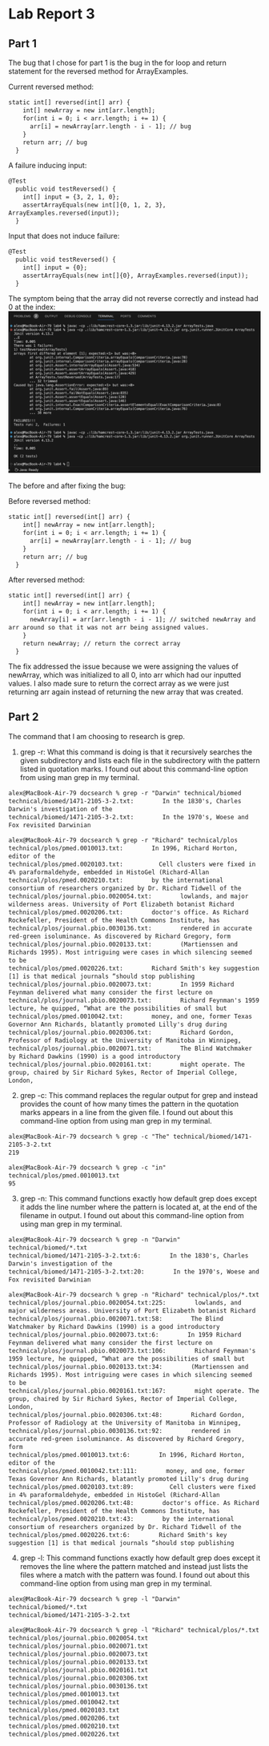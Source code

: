 # Lab Report 3
## Part 1
The bug that I chose for part 1 is the bug in the for loop and return statement for the reversed method for ArrayExamples.

Current reversed method:
```
static int[] reversed(int[] arr) {
    int[] newArray = new int[arr.length];
    for(int i = 0; i < arr.length; i += 1) {
      arr[i] = newArray[arr.length - i - 1]; // bug
    }
    return arr; // bug
  }
```
A failure inducing input:
```
@Test
  public void testReversed() {
    int[] input = {3, 2, 1, 0};
    assertArrayEquals(new int[]{0, 1, 2, 3}, ArrayExamples.reversed(input));
  }
```
Input that does not induce failure:
```
@Test
  public void testReversed() {
    int[] input = {0};
    assertArrayEquals(new int[]{0}, ArrayExamples.reversed(input));
  }
```
The symptom being that the array did not reverse correctly and instead had 0 at the index:
![Image](image.png)

The before and after fixing the bug:

Before reversed method:
```
static int[] reversed(int[] arr) {
    int[] newArray = new int[arr.length];
    for(int i = 0; i < arr.length; i += 1) {
      arr[i] = newArray[arr.length - i - 1]; // bug
    }
    return arr; // bug
  }
```
After reversed method:
```
static int[] reversed(int[] arr) {
    int[] newArray = new int[arr.length];
    for(int i = 0; i < arr.length; i += 1) {
      newArray[i] = arr[arr.length - i - 1]; // switched newArray and arr around so that it was not arr being assigned values.
    }
    return newArray; // return the correct array
  }
```
The fix addressed the issue because we were assigning the values of newArray, which was initialized to all 0, into arr which had our inputted values. I also made sure to return the correct array as we were just returning arr again instead of returning the new array that was created.

## Part 2
The command that I am choosing to research is grep.
1. grep -r: What this command is doing is that it recursively searches the given subdirectory and lists each file in the subdirectory with the pattern listed in quotation marks. I found out about this command-line option from using man grep in my terminal.
```
alex@MacBook-Air-79 docsearch % grep -r "Darwin" technical/biomed 
technical/biomed/1471-2105-3-2.txt:        In the 1830's, Charles Darwin's investigation of the
technical/biomed/1471-2105-3-2.txt:        In the 1970's, Woese and Fox revisited Darwinian
```
```
alex@MacBook-Air-79 docsearch % grep -r "Richard" technical/plos 
technical/plos/pmed.0010013.txt:        In 1996, Richard Horton, editor of the 
technical/plos/pmed.0020103.txt:          Cell clusters were fixed in 4% paraformaldehyde, embedded in HistoGel (Richard-Allan
technical/plos/pmed.0020210.txt:        by the international consortium of researchers organized by Dr. Richard Tidwell of the
technical/plos/journal.pbio.0020054.txt:        lowlands, and major wilderness areas. University of Port Elizabeth botanist Richard
technical/plos/pmed.0020206.txt:        doctor's office. As Richard Rockefeller, President of the Health Commons Institute, has
technical/plos/journal.pbio.0030136.txt:        rendered in accurate red-green isoluminance. As discovered by Richard Gregory, form
technical/plos/journal.pbio.0020133.txt:        (Martienssen and Richards 1995). Most intriguing were cases in which silencing seemed to be
technical/plos/pmed.0020226.txt:        Richard Smith's key suggestion [1] is that medical journals “should stop publishing
technical/plos/journal.pbio.0020073.txt:        In 1959 Richard Feynman delivered what many consider the first lecture on
technical/plos/journal.pbio.0020073.txt:        Richard Feynman's 1959 lecture, he quipped, “What are the possibilities of small but
technical/plos/pmed.0010042.txt:        money, and one, former Texas Governor Ann Richards, blatantly promoted Lilly's drug during
technical/plos/journal.pbio.0020306.txt:        Richard Gordon, Professor of Radiology at the University of Manitoba in Winnipeg,
technical/plos/journal.pbio.0020071.txt:        The Blind Watchmaker by Richard Dawkins (1990) is a good introductory
technical/plos/journal.pbio.0020161.txt:        might operate. The group, chaired by Sir Richard Sykes, Rector of Imperial College, London,
```
2. grep -c: This command replaces the regular output for grep and instead provides the count of how many times the pattern in the quotation marks appears in a line from the given file. I found out about this command-line option from using man grep in my terminal.
```
alex@MacBook-Air-79 docsearch % grep -c "The" technical/biomed/1471-2105-3-2.txt
219
```
```
alex@MacBook-Air-79 docsearch % grep -c "in" technical/plos/pmed.0010013.txt
95
```
3. grep -n: This command functions exactly how default grep does except it adds the line number where the pattern is located at, at the end of the filename in output. I found out about this command-line option from using man grep in my terminal.
```
alex@MacBook-Air-79 docsearch % grep -n "Darwin" technical/biomed/*.txt   
technical/biomed/1471-2105-3-2.txt:6:        In the 1830's, Charles Darwin's investigation of the
technical/biomed/1471-2105-3-2.txt:20:        In the 1970's, Woese and Fox revisited Darwinian
```
```
alex@MacBook-Air-79 docsearch % grep -n "Richard" technical/plos/*.txt  
technical/plos/journal.pbio.0020054.txt:225:        lowlands, and major wilderness areas. University of Port Elizabeth botanist Richard
technical/plos/journal.pbio.0020071.txt:58:        The Blind Watchmaker by Richard Dawkins (1990) is a good introductory
technical/plos/journal.pbio.0020073.txt:6:        In 1959 Richard Feynman delivered what many consider the first lecture on
technical/plos/journal.pbio.0020073.txt:106:        Richard Feynman's 1959 lecture, he quipped, “What are the possibilities of small but
technical/plos/journal.pbio.0020133.txt:34:        (Martienssen and Richards 1995). Most intriguing were cases in which silencing seemed to be
technical/plos/journal.pbio.0020161.txt:167:        might operate. The group, chaired by Sir Richard Sykes, Rector of Imperial College, London,
technical/plos/journal.pbio.0020306.txt:48:        Richard Gordon, Professor of Radiology at the University of Manitoba in Winnipeg,
technical/plos/journal.pbio.0030136.txt:92:        rendered in accurate red-green isoluminance. As discovered by Richard Gregory, form
technical/plos/pmed.0010013.txt:6:        In 1996, Richard Horton, editor of the 
technical/plos/pmed.0010042.txt:111:        money, and one, former Texas Governor Ann Richards, blatantly promoted Lilly's drug during
technical/plos/pmed.0020103.txt:89:          Cell clusters were fixed in 4% paraformaldehyde, embedded in HistoGel (Richard-Allan
technical/plos/pmed.0020206.txt:48:        doctor's office. As Richard Rockefeller, President of the Health Commons Institute, has
technical/plos/pmed.0020210.txt:43:        by the international consortium of researchers organized by Dr. Richard Tidwell of the
technical/plos/pmed.0020226.txt:6:        Richard Smith's key suggestion [1] is that medical journals “should stop publishing
```
4. grep -l: This command functions exactly how default grep does except it removes the line where the pattern matched and instead just lists the files where a match with the pattern was found. I found out about this command-line option from using man grep in my terminal.
```
alex@MacBook-Air-79 docsearch % grep -l "Darwin" technical/biomed/*.txt
technical/biomed/1471-2105-3-2.txt
```
```
alex@MacBook-Air-79 docsearch % grep -l "Richard" technical/plos/*.txt 
technical/plos/journal.pbio.0020054.txt
technical/plos/journal.pbio.0020071.txt
technical/plos/journal.pbio.0020073.txt
technical/plos/journal.pbio.0020133.txt
technical/plos/journal.pbio.0020161.txt
technical/plos/journal.pbio.0020306.txt
technical/plos/journal.pbio.0030136.txt
technical/plos/pmed.0010013.txt
technical/plos/pmed.0010042.txt
technical/plos/pmed.0020103.txt
technical/plos/pmed.0020206.txt
technical/plos/pmed.0020210.txt
technical/plos/pmed.0020226.txt
```
